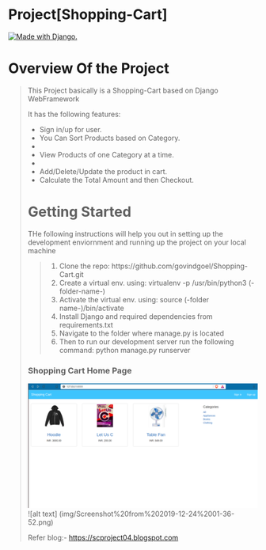 # Project[Shopping-Cart]
<a href="http://www.djangoproject.com/"><img src="https://www.djangoproject.com/m/img/badges/djangomade124x25.gif" border="0" alt="Made with Django." title="Made with Django." /></a>
<h1> Overview Of the Project</h1>
<blockquote>
  <p>This Project basically is a Shopping-Cart based on Django WebFramework</p>
  <p>It has the following features:<p>
  <ul>
    <li>Sign in/up for user. </li>
    <li>You Can Sort Products based on Category.<li>
    <li>View Products of one Category at a time.<li>
    <li>Add/Delete/Update the product in cart. </li>
    <li>Calculate the Total Amount and then Checkout.</li>
  </ul>
</blockqoute>

<h1> Getting Started </h1>
<p>THe following instructions will help you out in setting up the development enviornment and running up the project on your local machine</p> 
<blockquote>
  <ol>
    <li>Clone the repo: https://github.com/govindgoel/Shopping-Cart.git</li>
    <li>Create a virtual env. using:  virtualenv -p /usr/bin/python3 (-folder-name-)</li>
    <li>Activate the virtual env. using:  source (-folder name-)/bin/activate</li>
    <li>Install Django and required dependencies from requirements.txt</li>
    <li>Navigate to the folder where manage.py is located</li>
    <li>Then to run our development server run the following command: python manage.py runserver</li>
  </ol>
</blockquote>

<h3> Shopping Cart Home Page</h3>
<p><img src="https://raw.githubusercontent.com/govindgoel/Project-Cart/master/img/Screenshot%20from%202019-12-24%2001-36-52.png">![alt text]
  (img/Screenshot%20from%202019-12-24%2001-36-52.png)</p>

Refer blog:- https://scproject04.blogspot.com <br>
